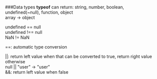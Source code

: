 ###Data types
**typeof** can return: string, number, boolean, undefined(~null), function, object  
array -> object

undefined == null  
undefined !== null  
NaN != NaN

==: automatic type conversion

||: return left value when that can be converted to true, return right value otherwise  
null || "user" -> "user"  
&&: return left value when false

